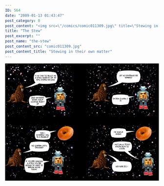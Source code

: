 ```yaml
---
ID: 564
date: "2009-01-13 01:43:47"
post_category: 0
post_content: "<img src=\"/comics/comic011309.jpg\" title=\"Stewing in their own matter\" />"
title: "The Stew"
post_excerpt: ""
post_name: "the-stew"
post_content_src: "comic011309.jpg"
post_content_title: "Stewing in their own matter"
---
```



[![Stewing in their own matter](/comics-hi-res/comic011309.jpg)](/comics-hi-res/comic011309.jpg)
